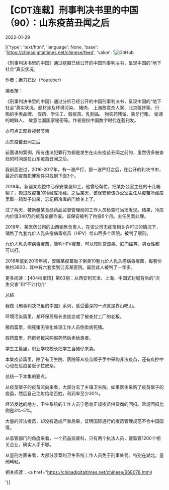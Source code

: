 # 【CDT连载】刑事判决书里的中国（90）：山东疫苗丑闻之后

2022-01-29

[{'type': 'text/html', 'language': None, 'base': 'https://chinadigitaltimes.net/chinese/feed', 'value': '![GitHub](https://chinadigitaltimes.net/chinese/files/2021/09/刑事判决书里的中国-791x1024.jpg)



《刑事判决书里的中国》通过挖掘已经公开的中国刑事判决书，呈现中国的“地下社会”真实状况。 

作者：磨刀石说（Youtuber）



编者按：

《刑事判决书里的中国》通过分析已经公开的中国刑事判决书，呈现中国的“地下社会”真实状况。题材涉及环境污染、 猪肉、 上海故意杀人案、北京强奸案、行贿的手表品牌、 假药、学生工、假疫苗、乳制品、 物农药残留、象牙行贿、 偷渡的朝鲜人、 故意泄漏国家秘密等。作者授权中国数字时代连载刊发。

亦可点击观看视频节目





山东疫苗丑闻之后

前面讲的案例，所有违法犯罪行为都是发生在山东疫苗丑闻之前的，虽然很多被查处的时间是在山东疫苗丑闻之后。

我前面说过，2016-2017年，有一波严打，那一波严打之后，在公开的判决书中，最近的疫苗犯罪案件只找到下面3个。

2018年，新疆某疾控中心保安兼装卸工，他曾经帮忙，把某办公室主任的十几箱梨子，搬进放疫苗的冷藏库冷藏。之后某天，该保安帮该办公室主任从疫苗冷藏库里取一箱梨子出来，忘记把冷库的门给关上了。

过了两天，被新疆某食品药品监督管理局的工作人员检查时当场发现。结果，冷库内价值340万的疫苗全部作废。该保安被判了拘役6个月。主任另案处理。

2018年，某医药公司的山西销售负责人，在该公司无疫苗相关许可证的情况下，销售了九套九价人乳头瘤病毒疫苗（HPV）给山西多个医院。被判了缓刑。

九价人乳头瘤病毒疫苗，简称HPV疫苗，可以预防宫颈癌、肛门癌等，男女性都可以打。

2018年底到2019年初，安徽某疫苗贩子倒卖10套九价人乳头瘤病毒疫苗，每套价格约3800，其中有六套卖到江苏某医院。最后此人被判了一年多。













更多阅读：【404档案馆】第63期：从西安到天津、上海，中国式封城背后的“次生灾害”和“不计代价”

总结

我做《刑事判决书里的中国》系列，感受最深的一点就是靠山吃山。

环境污染篇里，某环保局局长直接变成了被查封工厂的老板。

猪肉篇里，病死猪无害化处理工作人员倒卖病死猪。

假药篇里，药房老板采购假药然后卖给患者。

学生工篇里，职业学校校长把学生当猪仔来卖。

本集疫苗篇里，除了有卫生院、医院等从疫苗贩子手中采购非法疫苗，还有疾控中心也在给疫苗贩子拉皮条。

总结一下本集的要点。

从疫苗贩子的疫苗流向来看，大部分去了乡镇卫生院。如果医生采购了疫苗贩子的疫苗，然后自己注射给老百姓，利润率至少30%。

经济发达的地方，卫生系统的工作人员宁愿收正规疫苗供货商的回扣。常规回扣比例是3%-5%。

大量的非法疫苗，却没有造成严重后果，证明国际通行的疫苗管理规范不合中国国情。

从监管部门的角度来看，一个药品监督科，只有两个执法人员，要监管1200个相关企业，确实人手不够。

从量刑方面来看，大部分涉案的卫生系统工作人员免于刑事处罚。特别在湖北，量刑畸轻。

相关阅读：<a href="https://chinadigitaltimes.net/chinese/668078.html)

'}]